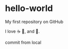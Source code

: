 # hello-world
My first repository on GitHub

I love :coffee: :pizza:, and :dancer:.

commit from local
